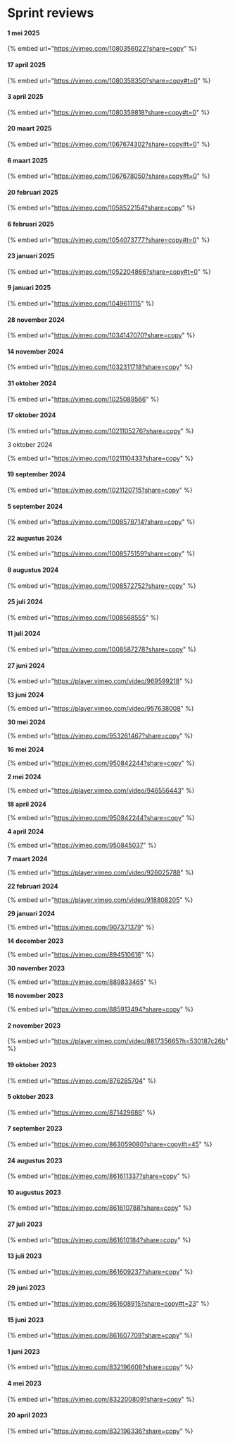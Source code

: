 # Sprint reviews

#### 1 mei 2025

{% embed url="https://vimeo.com/1080356022?share=copy" %}

#### 17 april 2025

{% embed url="https://vimeo.com/1080358350?share=copy#t=0" %}

#### 3 april 2025

{% embed url="https://vimeo.com/1080359818?share=copy#t=0" %}

#### 20 maart 2025

{% embed url="https://vimeo.com/1067674302?share=copy#t=0" %}

#### 6 maart 2025

{% embed url="https://vimeo.com/1067678050?share=copy#t=0" %}

#### 20 februari 2025

{% embed url="https://vimeo.com/1058522154?share=copy" %}

#### 6 februari 2025

{% embed url="https://vimeo.com/1054073777?share=copy#t=0" %}

#### 23 januari 2025

{% embed url="https://vimeo.com/1052204866?share=copy#t=0" %}



#### 9 januari 2025

{% embed url="https://vimeo.com/1049611115" %}

#### 28 november 2024

{% embed url="https://vimeo.com/1034147070?share=copy" %}

#### 14 november 2024

{% embed url="https://vimeo.com/1032311718?share=copy" %}

#### 31 oktober 2024

{% embed url="https://vimeo.com/1025089566" %}

#### 17 oktober 2024

{% embed url="https://vimeo.com/1021105276?share=copy" %}

3 oktober 2024

{% embed url="https://vimeo.com/1021110433?share=copy" %}

#### 19 september 2024

{% embed url="https://vimeo.com/1021120715?share=copy" %}

#### 5 september 2024

{% embed url="https://vimeo.com/1008578714?share=copy" %}

#### 22 augustus 2024

{% embed url="https://vimeo.com/1008575159?share=copy" %}

#### 8 augustus 2024

{% embed url="https://vimeo.com/1008572752?share=copy" %}

#### 25 juli 2024

{% embed url="https://vimeo.com/1008568555" %}

#### 11 juli 2024

{% embed url="https://vimeo.com/1008587278?share=copy" %}

#### 27 juni 2024

{% embed url="https://player.vimeo.com/video/969599218" %}

**13 juni 2024**

{% embed url="https://player.vimeo.com/video/957638008" %}

**30 mei 2024**

{% embed url="https://vimeo.com/953261467?share=copy" %}

**16 mei 2024**

{% embed url="https://vimeo.com/950842244?share=copy" %}

**2 mei 2024**

{% embed url="https://player.vimeo.com/video/946556443" %}

**18 april 2024**

{% embed url="https://vimeo.com/950842244?share=copy" %}

**4 april 2024**

{% embed url="https://vimeo.com/950845037" %}

**7 maart 2024**

{% embed url="https://player.vimeo.com/video/926025788" %}

**22 februari 2024**

{% embed url="https://player.vimeo.com/video/918808205" %}

**29 januari 2024**

{% embed url="https://vimeo.com/907371379" %}

**14 december 2023**

{% embed url="https://vimeo.com/894510616" %}

**30 november 2023**

{% embed url="https://vimeo.com/889833465" %}

**16 november 2023**

{% embed url="https://vimeo.com/885913494?share=copy" %}

#### 2 november 2023

{% embed url="https://player.vimeo.com/video/881735665?h=530187c26b" %}

#### 19 oktober 2023

{% embed url="https://vimeo.com/876285704" %}

#### 5 oktober 2023

{% embed url="https://vimeo.com/871429686" %}

#### 7 september 2023

{% embed url="https://vimeo.com/863059080?share=copy#t=45" %}

#### 24 **augustus 2023**

{% embed url="https://vimeo.com/861611337?share=copy" %}

#### **10 augustus 2023**

{% embed url="https://vimeo.com/861610788?share=copy" %}

#### 27 juli 2023

{% embed url="https://vimeo.com/861610184?share=copy" %}

#### 13 juli 2023

{% embed url="https://vimeo.com/861609237?share=copy" %}

#### 29 juni 2023

{% embed url="https://vimeo.com/861608915?share=copy#t=23" %}

#### 15 juni 2023

{% embed url="https://vimeo.com/861607709?share=copy" %}

#### 1 juni 2023

{% embed url="https://vimeo.com/832196608?share=copy" %}

#### 4 mei 2023

{% embed url="https://vimeo.com/832200809?share=copy" %}

#### 20 april 2023

{% embed url="https://vimeo.com/832196336?share=copy" %}
